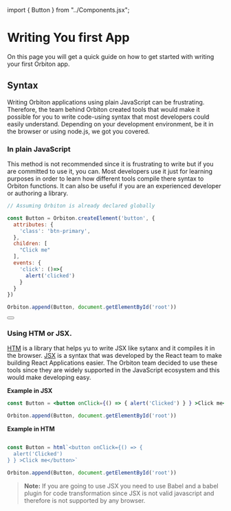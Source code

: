 import { Button } from "../Components.jsx";

# Writing You first App

On this page you will get a quick guide on how to get started with writing your first Orbiton app.

## Syntax

Writing Orbiton applications using plain JavaScript can be frustrating. Therefore, the team behind Orbiton created tools that would make it possible for you to write code-using syntax that most developers could easily understand. Depending on your development environment, be it in the browser or using node.js, we got you covered.

### In plain JavaScript

This method is not recommended since it is frustrating to write but if you are committed to use it, you can. Most developers use it just for learning purposes in order to learn how different tools compile there syntax to Orbiton functions. It can also be useful if you are an experienced developer or authoring a library.

```js
// Assuming Orbiton is already declared globally

const Button = Orbiton.createElement('button', {
  attributes: {
    'class': 'btn-primary',
  },
  children: [
    "Click me"
  ],
  events: {
    'click': ()=>{
      alert('clicked')
    }
  }
})

Orbiton.append(Button, document.getElementById('root'))
```

<Button></Button>

### Using HTM or JSX.

[HTM](#) is a library that helps yu to write JSX like sytanx and it compiles it in the browser. [JSX](https://reactjs.org/docs/introducing-jsx.html) is a syntax that was developed by the React team to make building React Applications easier. The Orbiton team decided to use these tools since they are widely supported in the JavaScript ecosystem and this would make developing easy.

__Example in JSX__
```jsx
const Button = <button onClick={() => { alert('Clicked') } } >Click me</button>

Orbiton.append(Button, document.getElementById('root'))
```

__Example in HTM__
```jsx

const Button = html`<button onClick={() => {
  alert('Clicked')
} } >Click me</button>`

Orbiton.append(Button, document.getElementById('root'))
```

> __Note:__ If you are going to use JSX you need to use Babel and a babel plugin for code transformation since JSX is not valid javascript and therefore is not supported by any browser.
